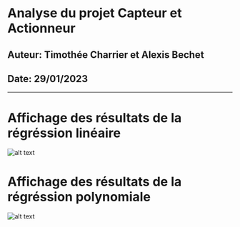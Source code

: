 # Analyse du projet Capteur et Actionneur
## Auteur: Timothée Charrier et Alexis Bechet
## Date: 29/01/2023
--- ---
# Affichage des résultats de la régréssion linéaire

![alt text](https://github.com/CharrierTim/Analyse-Capteur-Actionneur/main/CA_analyse.png?raw=true)

# Affichage des résultats de la régréssion polynomiale

![alt text](https://github.com/CharrierTim/Analyse-Capteur-Actionneur/main/CA_analyse_poly.png?raw=true)
